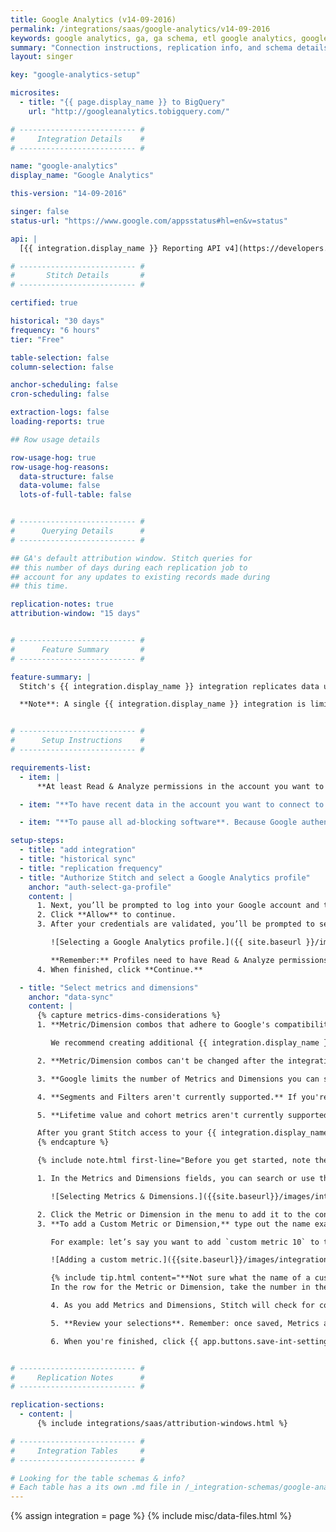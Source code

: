```yaml
---
title: Google Analytics (v14-09-2016)
permalink: /integrations/saas/google-analytics/v14-09-2016
keywords: google analytics, ga, ga schema, etl google analytics, google analytics etl, google analytics schema
summary: "Connection instructions, replication info, and schema details for Stitch's Google Analytics integration."
layout: singer

key: "google-analytics-setup"

microsites:
  - title: "{{ page.display_name }} to BigQuery"
    url: "http://googleanalytics.tobigquery.com/"

# -------------------------- #
#     Integration Details    #
# -------------------------- #

name: "google-analytics"
display_name: "Google Analytics"

this-version: "14-09-2016"

singer: false
status-url: "https://www.google.com/appsstatus#hl=en&v=status"

api: |
  [{{ integration.display_name }} Reporting API v4](https://developers.google.com/analytics/devguides/reporting/core/v4/){:target="new"}

# -------------------------- #
#       Stitch Details       #
# -------------------------- #

certified: true

historical: "30 days"
frequency: "6 hours"
tier: "Free"

table-selection: false
column-selection: false

anchor-scheduling: false
cron-scheduling: false

extraction-logs: false
loading-reports: true

## Row usage details

row-usage-hog: true
row-usage-hog-reasons:
  data-structure: false
  data-volume: false
  lots-of-full-table: false


# -------------------------- #
#      Querying Details      #
# -------------------------- #

## GA's default attribution window. Stitch queries for
## this number of days during each replication job to
## account for any updates to existing records made during 
## this time.

replication-notes: true
attribution-window: "15 days"


# -------------------------- #
#      Feature Summary       #
# -------------------------- #

feature-summary: |
  Stitch's {{ integration.display_name }} integration replicates data using the {{ integration.api | flatify | strip }}. Refer to the [Schema](#schema) section for details about the data Stitch will replicate.

  **Note**: A single {{ integration.display_name }} integration is limited to 10 Metrics and 7 Dimensions. This is due to limits enforced by Google. Refer to [Google's documentation](https://developers.google.com/analytics/devguides/reporting/core/v3/reference#metrics){:target="new"} for more info.


# -------------------------- #
#      Setup Instructions    #
# -------------------------- #

requirements-list:
  - item: |
      **At least Read & Analyze permissions in the account you want to connect to Stitch**. [See Google's documentation for more info](https://support.google.com/analytics/answer/2884495?hl=en){:target="new"}.

  - item: "**To have recent data in the account you want to connect to Stitch.** Verify that there is data from the past 30 days in the account before continuing."

  - item: "**To pause all ad-blocking software**. Because Google authentication uses pop ups, you may encounter issues if ad blockers aren't disabled during the setup."

setup-steps:
  - title: "add integration"
  - title: "historical sync"
  - title: "replication frequency"
  - title: "Authorize Stitch and select a Google Analytics profile"
    anchor: "auth-select-ga-profile"
    content: |
      1. Next, you’ll be prompted to log into your Google account and to approve Stitch’s access to your {{ integration.display_name }} data. **Note that we will only ever read your data.**
      2. Click **Allow** to continue.
      3. After your credentials are validated, you’ll be prompted to select the {{ integration.display_name }} profile you want to connect to Stitch:

         ![Selecting a Google Analytics profile.]({{ site.baseurl }}/images/integrations/ga-select-profiles.png)

         **Remember:** Profiles need to have Read & Analyze permissions to be detected by Stitch. If you don’t see the profile you want in this list, we recommend that you double-check the permission settings.
      4. When finished, click **Continue.**

  - title: "Select metrics and dimensions"
    anchor: "data-sync"
    content: |
      {% capture metrics-dims-considerations %}
      1. **Metric/Dimension combos that adhere to Google's compatibility rules can be saved.** Stitch will display a notification if a conflict is found while adding Metrics and Dimensions. Integrations with incompatible Metric/Dimension combos can't be saved.

         We recommend creating additional {{ integration.display_name }} integrations for different reports if you run into compatibility issues.

      2. **Metric/Dimension combos can't be changed after the integration is saved.** The Primary Key Stitch creates for {{ integration.display_name }} integration tables is a composite key composed of the Dimensions selected during setup. Adding or removing Dimensions will change the Primary Key, potentially leading to issues with identifying new data for replication or de-duping data.

      3. **Google limits the number of Metrics and Dimensions you can select.** You can select up to 10 Metrics and seven Dimensions per integration. Refer to [Google's documentation](https://developers.google.com/analytics/devguides/reporting/core/v3/reference#metrics){:target="new"} for more info on these limits.

      4. **Segments and Filters aren't currently supported.** If you're interested in us adding these features, please get in touch with us.

      5. **Lifetime value and cohort metrics aren't currently supported**. If you're interested in us adding these features, get in touch with us.

      After you grant Stitch access to your {{ integration.display_name }} profile, you can select the specific Metrics and Dimensions you want to replicate to your destination.
      {% endcapture %}

      {% include note.html first-line="Before you get started, note the following:" content=metrics-dims-considerations %}

      1. In the Metrics and Dimensions fields, you can search or use the drop-down to explore your options:

         ![Selecting Metrics & Dimensions.]({{site.baseurl}}/images/integrations/ga-add-metrics.gif)

      2. Click the Metric or Dimension in the menu to add it to the configuration.
      3. **To add a Custom Metric or Dimension,** type out the name exactly in its entirety. If you try to search for it and add a Metric/Dimension that looks like this - `ga:customMetricXX` - you’ll run into issues.

         For example: let’s say you want to add `custom metric 10` to the configuration. To add it, you would type `ga:metric10` in the Choose Metrics field like this:

         ![Adding a custom metric.]({{site.baseurl}}/images/integrations/ga-add-custom-metric.gif)

         {% include tip.html content="**Not sure what the name of a custom Metric or Dimension is**? Sign into your Google Analytics Dashboard and open the Custom Metrics or Dimensions page (**Admin > Property Column > Custom Definitions > Custom Metric/Dimension**). <br><br>
         In the row for the Metric or Dimension, take the number in the **Index** column and append it to either `ga:metric` or `ga:dimension`. For example: if the index for a custom Dimension is `1`, the name would be `ga:dimension1`" %}

         4. As you add Metrics and Dimensions, Stitch will check for compatibility. If there are any conflicts, you'll need to resolve them before you can save the integration. Use [Google's Dimensions & Metrics Explorer](https://developers.google.com/analytics/devguides/reporting/core/dimsmets) as a guide when selecting Metrics and Dimensions.

         5. **Review your selections**. Remember: once saved, Metrics and Dimensions can't be added or removed.

         6. When you're finished, click {{ app.buttons.save-int-settings }}.


# -------------------------- #
#     Replication Notes      #
# -------------------------- #

replication-sections:
  - content: |
      {% include integrations/saas/attribution-windows.html %}

# -------------------------- #
#     Integration Tables     #
# -------------------------- #

# Looking for the table schemas & info?
# Each table has a its own .md file in /_integration-schemas/google-analytics
---
```

{% assign integration = page %}
{% include misc/data-files.html %}
